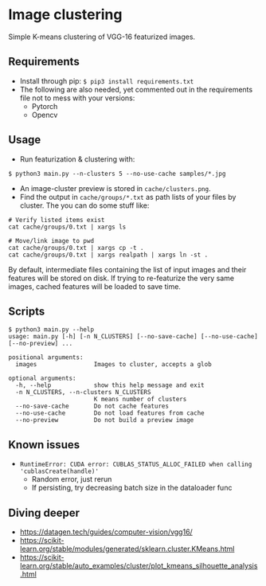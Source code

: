 # Image clustering

Simple K-means clustering of VGG-16 featurized images.


## Requirements

- Install through pip: `$ pip3 install requirements.txt`
- The following are also needed, yet commented out in the requirements file not to mess with your versions:
    - Pytorch
    - Opencv


## Usage

- Run featurization & clustering with: 
```
$ python3 main.py --n-clusters 5 --no-use-cache samples/*.jpg
```
- An image-cluster preview is stored in `cache/clusters.png`.
- Find the output in `cache/groups/*.txt` as path lists of your files by cluster. The you can do some stuff like:
```
# Verify listed items exist
cat cache/groups/0.txt | xargs ls

# Move/link image to pwd
cat cache/groups/0.txt | xargs cp -t .
cat cache/groups/0.txt | xargs realpath | xargs ln -st .
```

By default, intermediate files containing the list of input images and their features will be stored on disk. If trying to re-featurize the very same images, cached features will be loaded to save time.

## Scripts

```
$ python3 main.py --help 
usage: main.py [-h] [-n N_CLUSTERS] [--no-save-cache] [--no-use-cache] [--no-preview] ...

positional arguments:
  images                Images to cluster, accepts a glob

optional arguments:
  -h, --help            show this help message and exit
  -n N_CLUSTERS, --n-clusters N_CLUSTERS
                        K means number of clusters
  --no-save-cache       Do not cache features
  --no-use-cache        Do not load features from cache
  --no-preview          Do not build a preview image
```


## Known issues

- `RuntimeError: CUDA error: CUBLAS_STATUS_ALLOC_FAILED when calling 'cublasCreate(handle)'`
    - Random error, just rerun
    - If persisting, try decreasing batch size in the dataloader func


## Diving deeper

- https://datagen.tech/guides/computer-vision/vgg16/
- https://scikit-learn.org/stable/modules/generated/sklearn.cluster.KMeans.html
- https://scikit-learn.org/stable/auto_examples/cluster/plot_kmeans_silhouette_analysis.html